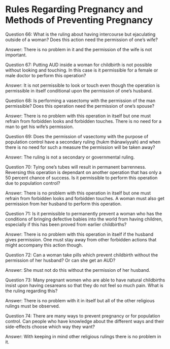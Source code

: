 Rules Regarding Pregnancy and Methods of Preventing Pregnancy
=============================================================

Question 66: What is the ruling about having intercourse but ejaculating
outside of a woman? Does this action need the permission of one’s wife?

Answer: There is no problem in it and the permission of the wife is not
important.

Question 67: Putting AUD inside a woman for childbirth is not possible
without looking and touching. In this case is it permissible for a
female or male doctor to perform this operation?

Answer: It is not permissible to look or touch even though the operation
is permissible in itself conditional upon the permission of one’s
husband.

Question 68: Is performing a vasectomy with the permission of the man
permissible? Does this operation need the permission of one’s spouse?

Answer: There is no problem with this operation in itself but one must
refrain from forbidden looks and forbidden touches. There is no need for
a man to get his wife’s permission.

Question 69: Does the permission of vasectomy with the purpose of
population control have a secondary ruling (hukm thānawīyyah) and when
there is no need for such a measure the permission will be taken away?

Answer: The ruling is not a secondary or governmental ruling.

Question 70: Tying one’s tubes will result in permanent barrenness.
Reversing this operation is dependant on another operation that has only
a 50 percent chance of success. Is it permissible to perform this
operation due to population control?

Answer: There is no problem with this operation in itself but one must
refrain from forbidden looks and forbidden touches. A woman must also
get permission from her husband to perform this operation.

Question 71: Is it permissible to permanently prevent a woman who has
the conditions of bringing defective babies into the world from having
children, especially if this has been proved from earlier childbirths?

Answer: There is no problem with this operation in itself if the husband
gives permission. One must stay away from other forbidden actions that
might accompany this action though.

Question 72: Can a woman take pills which prevent childbirth without the
permission of her husband? Or can she get an AUD?

Answer: She must not do this without the permission of her husband.

Question 73: Many pregnant women who are able to have natural
childbirths insist upon having cesareans so that they do not feel so
much pain. What is the ruling regarding this?

Answer: There is no problem with it in itself but all of the other
religious rulings must be observed.

Question 74: There are many ways to prevent pregnancy or for population
control. Can people who have knowledge about the different ways and
their side-effects choose which way they want?

Answer: With keeping in mind other religious rulings there is no problem
in it.



